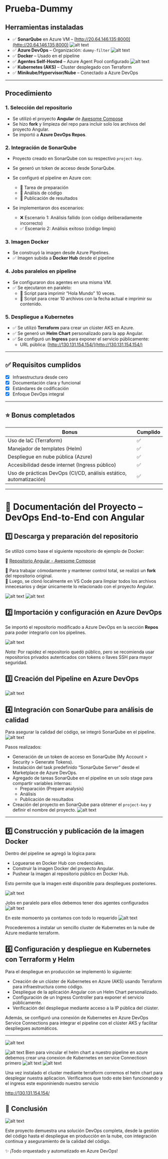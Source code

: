 # Prueba-Dummy

## Herramientas instaladas

- ✅ **SonarQube** en Azure VM – [http://20.64.146.135:8000](http://20.64.146.135:8000)
 ![alt text](image-2.png)
- ✅ **Azure DevOps** – Organización: `dummy-filter`
![alt text](image.png)  
- ✅ **Docker** – Usado en el pipeline  
- ✅ **Agentes Self-Hosted** – Azure Agent Pool configurado 
![alt text](image-9.png)  
- ✅ **Kubernetes (AKS)** – Cluster desplegado con Terraform  
- ✅ **Minikube/Hypervisor/Nube** – Conectado a Azure DevOps 

---

## Procedimiento

### 1. Selección del repositorio
- Se utilizó el proyecto **Angular** de [Awesome Compose](https://github.com/docker/awesome-compose/tree/master/angular)  
- Se hizo **fork** y limpieza del repo para incluir solo los archivos del proyecto Angular.  
- Se importó a **Azure DevOps Repos**.

### 2. Integración de SonarQube
- Proyecto creado en SonarQube con su respectivo `project-key`.
- Se generó un token de acceso desde SonarQube.
- Se configuró el pipeline en Azure con:
  - 🔹 Tarea de preparación
  - 🔹 Análisis de código
  - 🔹 Publicación de resultados 

- Se implementaron dos escenarios:
  - ❌ Escenario 1: Análisis fallido (con código deliberadamente incorrecto)
  - ✅ Escenario 2: Análisis exitoso (código limpio)

### 3. Imagen Docker
- Se construyó la imagen desde Azure Pipelines.
- ✅ Imagen subida a **Docker Hub** desde el pipeline

### 4. Jobs paralelos en pipeline
- Se configuraron dos agentes en una misma VM.
- ✅ Se ejecutaron en paralelo:
  - 🔹 Script para imprimir “Hola Mundo” 10 veces.
  - 🔹 Script para crear 10 archivos con la fecha actual e imprimir su contenido.

### 5. Despliegue a Kubernetes
- ✅ Se utilizó **Terraform** para crear un clúster AKS en Azure.  
- ✅ Se generó un **Helm Chart** personalizado para la app Angular.  
- ✅ Se configuró un **Ingress** para exponer el servicio públicamente:  
  - URL pública: [http://130.131.154.154/](http://130.131.154.154/)


---

## ✅ Requisitos cumplidos

- [x] Infraestructura desde cero  
- [x] Documentación clara y funcional  
- [x] Estándares de codificación  
- [x] Enfoque DevOps integral  

---

## ⭐ Bonus completados

| Bonus                                                                 | Cumplido |
|-----------------------------------------------------------------------|----------|
| Uso de IaC (Terraform)                                               | ✅        |
| Manejador de templates (Helm)                                        | ✅        |
| Despliegue en nube pública (Azure)                                   | ✅        |
| Accesibilidad desde internet (Ingress público)                       | ✅        |
| Uso de prácticas DevOps (CI/CD, análisis estático, automatización)   | ✅        |

---


# 🚀 Documentación del Proyecto – DevOps End-to-End con Angular

## 1️⃣ Descarga y preparación del repositorio
   Se utilizó como base el siguiente repositorio de ejemplo de Docker:

   🔗 [Repositorio Angular - Awesome Compose](https://github.com/docker/awesome-compose/tree/master/angular)

   📌 Para trabajar cómodamente y mantener control total, se realizó un **fork** del repositorio original.  
   🔧 Luego, se clonó localmente en VS Code para limpiar todos los archivos innecesarios y dejar únicamente lo relacionado con el proyecto Angular.

   ![alt text](image-3.png)
   ![alt text](image-4.png)


## 2️⃣ Importación y configuración en Azure DevOps
   Se importó el repositorio modificado a Azure DevOps en la sección **Repos** para poder integrarlo con los pipelines.

   ![alt text](image-5.png)
   
   
   *Nota:* Por rapidez el repositorio quedó público, pero se recomienda usar repositorios privados autenticados con tokens o llaves SSH para mayor seguridad.

## 3️⃣ Creación del Pipeline en Azure DevOps
   ![alt text](image-6.png)

   

## 4️⃣ Integración con SonarQube para análisis de calidad

Para asegurar la calidad del código, se integró SonarQube en el pipeline.
![alt text](image-7.png)

Pasos realizados:

- Generación de un token de acceso en SonarQube (My Account > Security > Generate Tokens).
- Instalación del task predefinido “SonarQube Server” desde el Marketplace de Azure DevOps.
- Agregado de tareas SonarQube en el pipeline en un solo stage para compartir variables internas:
  - Preparación (Prepare analysis)
  - Análisis
  - Publicación de resultados
- Creación del proyecto en SonarQube para obtener el `project-key` y definir el nombre del proyecto.
![alt text](image-11.png)

---
   
## 5️⃣ Construcción y publicación de la imagen Docker

Dentro del pipeline se agregó la lógica para:

- Loguearse en Docker Hub con credenciales.
- Construir la imagen Docker del proyecto Angular.
- Pushear la imagen al repositorio público en Docker Hub.

Esto permite que la imagen esté disponible para despliegues posteriores.

  ![alt text](image-12.png)

   Jobs  en paralelo para ellos debemos tener dos agentes configurados
   ![alt text](image-13.png)
   

   En este momoento ya contamos con todo lo requerido 
   ![alt text](image-14.png)

Procederemos a instalar un sencillo cluster de Kubernetes en la nube de Azure mediante terraform. 

## 6️⃣ Configuración y despliegue en Kubernetes con Terraform y Helm

Para el despliegue en producción se implementó lo siguiente:

- Creación de un clúster de Kubernetes en Azure (AKS) usando Terraform para infraestructura como código.
- Despliegue de la aplicación Angular con un Helm Chart personalizado.
- Configuración de un Ingress Controller para exponer el servicio públicamente.
- Verificación del despliegue mediante acceso a la IP pública del clúster.

Además, se configuró una conexión de Kubernetes en Azure DevOps Service Connections para integrar el pipeline con el clúster AKS y facilitar despliegues automáticos.

---

![alt text](image-15.png)

![alt text](image-16.png)
Bien para vincular el helm chart a nuestro pipeline en azure debemos crear una conexion de Kubernetes en service Connectiosn primero
![alt text](image-18.png)
![alt text](image-17.png)

Una vez instalado el cluster mediante terraform corremos el helm chart para desplegar nuestra aplicacion.  Verificamos que todo este bien funcionando y el ingress este exponiniendo nuestro servicio

http://130.131.154.154/

## 🏁 Conclusión
![alt text](image-19.png)

Este proyecto demuestra una solución DevOps completa, desde la gestión del código hasta el despliegue en producción en la nube, con integración continua y aseguramiento de la calidad del código.

✨ ¡Todo orquestado y automatizado en Azure DevOps!